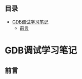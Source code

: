 **目录**
---

<!-- TOC -->

- [GDB调试学习笔记](#gdb调试学习笔记)
    - [前言](#前言)

<!-- /TOC -->

# GDB调试学习笔记

## 前言